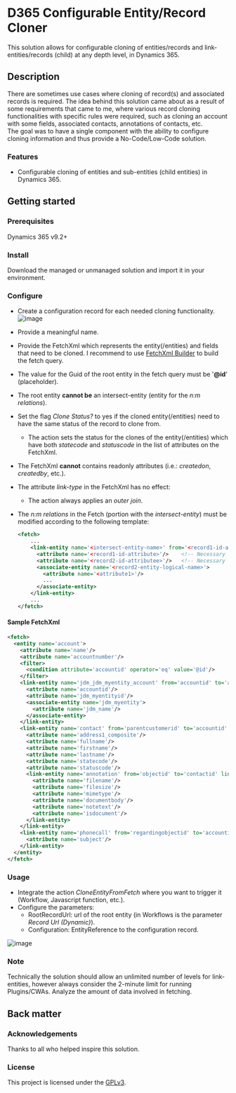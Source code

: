 # D365 Configurable Entity/Record Cloner

This solution allows for configurable cloning of entities/records and link-entities/records (child) at any depth level, in Dynamics 365.


## Description

There are sometimes use cases where cloning of record(s) and associated records is required.
The idea behind this solution came about as a result of some requirements that came to me, where various record cloning functionalities with specific rules were required, such as cloning an account with some fields, associated contacts, annotations of contacts, etc.
<br/> The goal was to have a single component with the ability to configure cloning information and thus provide a No-Code/Low-Code solution.


### Features

- Configurable cloning of entities and sub-entities (child entities) in Dynamics 365.

## Getting started

### Prerequisites

Dynamics 365 v9.2+

### Install

Download the managed or unmanaged solution and import it in your environment.

### Configure

- Create a configuration record for each needed cloning functionality.
![image](https://user-images.githubusercontent.com/34159960/209194476-d0b724c6-9ac3-4c79-9c86-8a57c8bd0fc6.png)

  
- Provide a meaningful name.
- Provide the FetchXml which represents the entity(/entities) and fields that need to be cloned. I recommend to use [FetchXml Builder](https://www.xrmtoolbox.com/plugins/Cinteros.Xrm.FetchXmlBuilder) to build the fetch query.
- The value for the Guid of the root entity in the fetch query must be '<b>@id</b>' (placeholder).
- The root entity <b>cannot be</b> an intersect-entity (entity for the <i>n:m relations</i>).
- Set the flag <i>Clone Status?</i> to yes if the cloned entity(/entities) need to have the same status of the record to clone from.
    - The action sets the status for the clones of the entity(/entities) which have both <i>statecode</i> and <i>statuscode</i> in the list of attributes on the FetchXml.
- The FetchXml <b>cannot</b> contains readonly attributes (i.e.: <i>createdon</i>, <i>createdby</i>, etc.).
- The attribute <i>link-type</i> in the FetchXml has no effect:
  - The action always applies an <i>outer join</i>.
- The <i>n:m relations</i> in the Fetch (portion with the <i>intersect-entity</i>) must be modified according to the following template:
    ~~~ xml
    <fetch>
        ...
        <link-entity name='<intersect-entity-name>' from='<record1-id-attribute>' to='<record1-id-attribute>' intersect='true'>
          <attribute name='<record1-id-attribute>'/>    <!-- Necessary -->
          <attribute name='<record2-id-attributee>'/>   <!-- Necessary -->
          <associate-entity name='<record2-entity-logical-name>'>
            <attribute name='<attribute1>'/>
            ...
          </associate-entity>
        </link-entity>
        ...
    </fetch>
    ~~~
 
#### Sample FetchXml
~~~ xml
<fetch>
  <entity name='account'>
    <attribute name='name'/>
    <attribute name='accountnumber'/>
    <filter>
      <condition attribute='accountid' operator='eq' value='@id'/>
    </filter>
    <link-entity name='jdm_jdm_myentity_account' from='accountid' to='accountid' intersect='true'>
      <attribute name='accountid'/>
      <attribute name='jdm_myentityid'/>
      <associate-entity name='jdm_myentity'>
        <attribute name='jdm_name'/>
      </associate-entity>
    </link-entity>
    <link-entity name='contact' from='parentcustomerid' to='accountid' link-type='outer'>
      <attribute name='address1_composite'/>
      <attribute name='fullname'/>
      <attribute name='firstname'/>
      <attribute name='lastname'/>
      <attribute name='statecode'/>
      <attribute name='statuscode'/>
      <link-entity name='annotation' from='objectid' to='contactid' link-type='outer'>
        <attribute name='filename'/>
        <attribute name='filesize'/>
        <attribute name='mimetype'/>
        <attribute name='documentbody'/>
        <attribute name='notetext'/>
        <attribute name='isdocument'/>
      </link-entity>
    </link-entity>
    <link-entity name='phonecall' from='regardingobjectid' to='accountid' link-type='outer'>
      <attribute name='subject'/>
    </link-entity>
  </entity>
</fetch>
~~~

### Usage

- Integrate the action <i>CloneEntityFromFetch</i> where you want to trigger it (Workflow, Javascript function, etc.).
- Configure the parameters:
    - RootRecordUrl: url of the root entity (in Workflows is the parameter <i>Record Url (Dynamic)</i>).
    - Configuration: EntityReference to the configuration record.

![image](https://user-images.githubusercontent.com/34159960/207928348-7b96b22c-001c-4874-b995-5bae46bff558.png)


### Note

Technically the solution should allow an unlimited number of levels for link-entities, however always consider the 2-minute limit for running Plugins/CWAs. Analyze the amount of data involved in fetching.


## Back matter

### Acknowledgements

Thanks to all who helped inspire this solution.

### License

This project is licensed under the [GPLv3](https://www.gnu.org/licenses/gpl-3.0.html).
